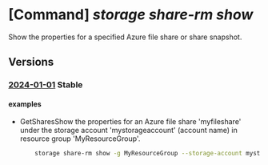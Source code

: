 # [Command] _storage share-rm show_

Show the properties for a specified Azure file share or share snapshot.

## Versions

### [2024-01-01](/Resources/mgmt-plane/L3N1YnNjcmlwdGlvbnMve30vcmVzb3VyY2Vncm91cHMve30vcHJvdmlkZXJzL21pY3Jvc29mdC5zdG9yYWdlL3N0b3JhZ2VhY2NvdW50cy97fS9maWxlc2VydmljZXMvZGVmYXVsdC9zaGFyZXMve30=/2024-01-01.xml) **Stable**

<!-- mgmt-plane /subscriptions/{}/resourcegroups/{}/providers/microsoft.storage/storageaccounts/{}/fileservices/default/shares/{} 2024-01-01 -->

#### examples

- GetSharesShow the properties for an Azure file share 'myfileshare' under the storage account 'mystorageaccount' (account name) in resource group 'MyResourceGroup'.
    ```bash
        storage share-rm show -g MyResourceGroup --storage-account mystorageaccount --name myfileshare
    ```
